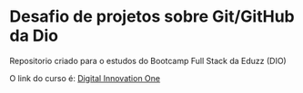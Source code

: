 # Desafio de projetos sobre Git/GitHub da Dio
Repositorio criado para o estudos do Bootcamp Full Stack da Eduzz (DIO)

O link do curso é: [Digital Innovation One](https://web.dio.me/track/eduzz-fullstack-developer-3)
